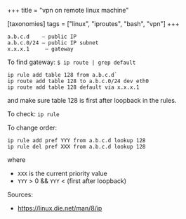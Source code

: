 +++
title = "vpn on remote linux machine"

[taxonomies]
tags = ["linux", "iproutes", "bash", "vpn"]
+++

```text
a.b.c.d    — public IP
a.b.c.0/24 — public IP subnet
x.x.x.1     — gateway
```

To find gateway: `$ ip route | grep default`

```
ip rule add table 128 from a.b.c.d`
ip route add table 128 to a.b.c.0/24 dev eth0
ip route add table 128 default via x.x.x.1
```

and make sure table 128 is first after loopback in the rules.

To check: `ip rule`

To change order: 
```
ip rule add pref YYY from a.b.c.d lookup 128
ip rule del pref XXX from a.b.c.d lookup 128
```
where 
* `XXX` is the current priority value 
* `YYY` > 0 && `YYY` < (first after loopback)



Sources:
* <https://linux.die.net/man/8/ip>